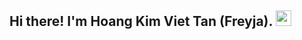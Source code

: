 ## Hi there! I'm Hoang Kim Viet Tan (Freyja). <img src="https://github.com/Frey1a/Frey1a/blob/main/Gif/handwave.gif" width="25" >